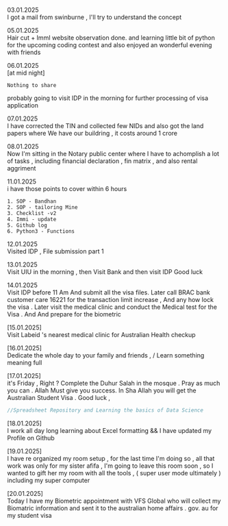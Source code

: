 03.01.2025<br>
I got a mail from swinburne , I'll try to understand the concept 

05.01.2025<br>
Hair cut + ImmI website observation done. and learning little bit of python for the upcoming coding contest and also enjoyed an wonderful evening with friends 

06.01.2025<br>
[at mid night]
```
Nothing to share 
```
probably going to visit IDP in the morning for further processing of visa application

07.01.2025<br>
I have corrected the TIN and collected few NIDs and also got the land papers where We have our buildring , it costs around 1 crore 

08.01.2025<br>
Now I'm sitting in the Notary public center where I have to achomplish a lot of tasks , including financial declaration , fin matrix , and also rental aggriment 

11.01.2025<br>
i have those points to cover within 6 hours
```
1. SOP - Bandhan 
2. SOP - tailoring Mine 
3. Checklist -v2
4. Immi - update 
5. Github log 
6. Python3 - Functions
```

12.01.2025 <br>
Visited IDP , File submission part 1

13.01.2025<br>
Visit UIU in the morning , then Visit Bank and then visit IDP 
Good luck 

14.01.2025<br>
Visit IDP before 11 Am And submit all the visa files. Later call BRAC bank customer care 16221 for the transaction limit increase , And any how lock the visa . Later visit the medical clinic and conduct the Medical test for the Visa . And And prepare for the biometric 


[15.01.2025]<br>
Visit  Labeid 's nearest medical clinic for Australian Health checkup 

[16.01.2025]<br>
Dedicate the whole day to your family and friends , / Learn something meaning full 

[17.01.2025] <br>
it's Friday , Right ? Complete the Duhur Salah in the mosque . Pray as much you can . Allah Must give you success. In Sha Allah you will get the Australian Student Visa . Good luck , 
```js
//Spreadsheet Repository and Learning the basics of Data Science 
```
[18.01.2025] <br>
I work all day long learning about Excel formatting && I have updated my Profile on Github 

[19.01.2025] <br>
I have re organized my room setup , for the last time I'm doing so , all that work was only for my sister afifa , I'm going to leave this room soon , so I wanted to gift her my room with all the tools , ( super user mode ultimately ) including my super computer 

[20.01.2025]<br>
Today I have my Biometric appointment with VFS Global who will collect my Biomatric information and sent it to the australian home affairs . gov. au for my student visa 